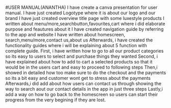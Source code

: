 #USER MANUAL(ANANTHA)
I have create a canva presentation for user manual.
I have just created Logotype where it is about our logo and our brand
I have just created overview title page with some luxestyle products
I written about menu/more,searchbutton,favourites,cart where i did elaborate purpose and feautures about it 
I have created navigation guide by referring to the app and website
I have written about homescreen, search,menu/more,contact us,about us
Afterwards, i have created the functionality guides where i will be explaining about 5 function with complete guide.
First, i have written how to go to all our product categories so its easy to users to select and purchase things they wanted
Second, i have explained about how to add to cart a selected products so that it would be in the users cart and easy to proceed to following steps
Then,i showed in detailed how too make sure to do the checkout and the payments so its a bit easy and customer wont get to stress about the payments
Afterwards,i did add about how users can contact us through showing the way to search aout our contact details in the app in just three steps
Lastly,i add a way on how to go back to the homescreen so users can start their progress from the very begining if they are lost. 

